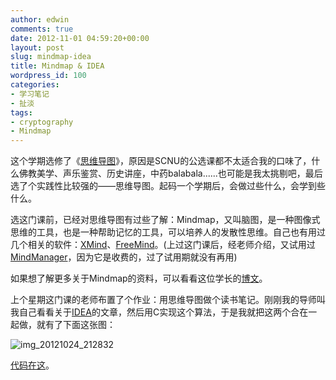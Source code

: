 ```yaml
---
author: edwin
comments: true
date: 2012-11-01 04:59:20+00:00
layout: post
slug: mindmap-idea
title: Mindmap & IDEA
wordpress_id: 100
categories:
- 学习笔记
- 扯淡
tags:
- cryptography
- Mindmap
---
```


这个学期选修了《[思维导图](http://zh.wikipedia.org/wiki/%E6%80%9D%E7%BB%B4%E5%AF%BC%E5%9B%BE)》，原因是SCNU的公选课都不太适合我的口味了，什么佛教美学、声乐鉴赏、历史讲座，中药balabala......也可能是我太挑剔吧，最后选了个实践性比较强的——思维导图。起码一个学期后，会做过些什么，会学到些什么。

<!--more-->

选这门课前，已经对思维导图有过些了解：Mindmap，又叫脑图，是一种图像式思维的工具，也是一种帮助记忆的工具，可以培养人的发散性思维。自己也有用过几个相关的软件：[XMind](http://www.xmind.net/)、[FreeMind](http://freemind.sourceforge.net)。(上过这门课后，经老师介绍，又试用过[MindManager](http://www.mindjet.com/products/mindmanager)，因为它是收费的，过了试用期就没有再用)

如果想了解更多关于Mindmap的资料，可以看看这位学长的[博文](http://josephpan.net/blog/?p=965)。

上个星期这门课的老师布置了个作业：用思维导图做个读书笔记。刚刚我的导师叫我自己看看关于[IDEA](http://en.wikipedia.org/wiki/International_Data_Encryption_Algorithm)的文章，然后用C实现这个算法，于是我就把这两个合在一起做，就有了下面这张图：

![img_20121024_212832](http://www.edwinho.org/wp-content/gallery/photo-gallery/img_20121024_212832.jpg)

[代码在这](https://github.com/edwinho/cryptography/blob/master/idea.c)。
